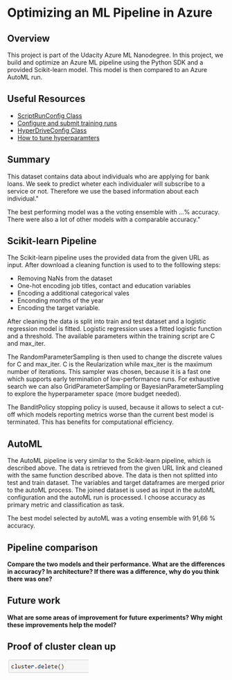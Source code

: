 # Optimizing an ML Pipeline in Azure

## Overview
This project is part of the Udacity Azure ML Nanodegree.
In this project, we build and optimize an Azure ML pipeline using the Python SDK and a provided Scikit-learn model.
This model is then compared to an Azure AutoML run.

## Useful Resources
- [ScriptRunConfig Class](https://docs.microsoft.com/en-us/python/api/azureml-core/azureml.core.scriptrunconfig?view=azure-ml-py)
- [Configure and submit training runs](https://docs.microsoft.com/en-us/azure/machine-learning/how-to-set-up-training-targets)
- [HyperDriveConfig Class](https://docs.microsoft.com/en-us/python/api/azureml-train-core/azureml.train.hyperdrive.hyperdriveconfig?view=azure-ml-py)
- [How to tune hyperparamters](https://docs.microsoft.com/en-us/azure/machine-learning/how-to-tune-hyperparameters)


## Summary
This dataset contains data about individuals who are applying for bank loans. We seek to predict wheter each individualer will subscribe to a service or not. Therefore we use the based information about each individual."

The best performing model was a the voting ensemble with ...% accuracy. There were also a lot of other models with a comparable accuracy."

## Scikit-learn Pipeline
The Scikit-learn pipeline uses the provided data from the given URL as input. After download a cleaning function is used to to the folllowing steps:
- Removing NaNs from the dataset
- One-hot encoding job titles, contact and education variables
- Encoding a additional categorical vales
- Enconding months of the year
- Encoding the target variable.

After cleaning the data is split into train and test dataset and a logistic regression model is fitted. Logistic regression uses a fitted logistic function and a threshold. The available parameters within the training script are C and max_iter.

The RandomParameterSampling is then used to change the discrete values for C and max_iter. C is the Reularization while max_iter is the maximum number of iterations. This sampler was chosen, because it is a fast one which supports early termination of low-performance runs. For exhaustive search we can also GridParameterSampling or BayesianParameterSampling to explore the hyperparameter space (more budget needed).

The BanditPolicy stopping policy is uused, because it allows to select a cut-off which models reporting metrics worse than the current best model is terminated. This has benefits for computational efficiency.

## AutoML
The AutoML pipeline is very similar to the Scikit-learn pipeline, which is described above. The data is retrieved from the given URL link and cleaned with the same function described above. The data is then not splitted into test and train dataset. The variables and target dataframes are merged prior to the autoML process. The joined dataset is used as input in the autoML configuration and the autoML run is processed. I choose accuracy as primary metric and classification as task.

The best model selected by autoML was a voting ensemble with 91,66 % accuracy.

## Pipeline comparison
**Compare the two models and their performance. What are the differences in accuracy? In architecture? If there was a difference, why do you think there was one?**

## Future work
**What are some areas of improvement for future experiments? Why might these improvements help the model?**

## Proof of cluster clean up
![image](cleanup.png)
